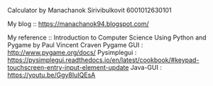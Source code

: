 Calculator by Manachanok Sirivibulkovit 6001012630101

My blog :: https://manachanok94.blogspot.com/

My reference :: Introduction to Computer Science Using Python and Pygame by Paul Vincent Craven
Pygame GUI : http://www.pygame.org/docs/
Pysimplegui : https://pysimplegui.readthedocs.io/en/latest/cookbook/#keypad-touchscreen-entry-input-element-update
Java-GUI : https://youtu.be/Ggy8IuIQEsA
